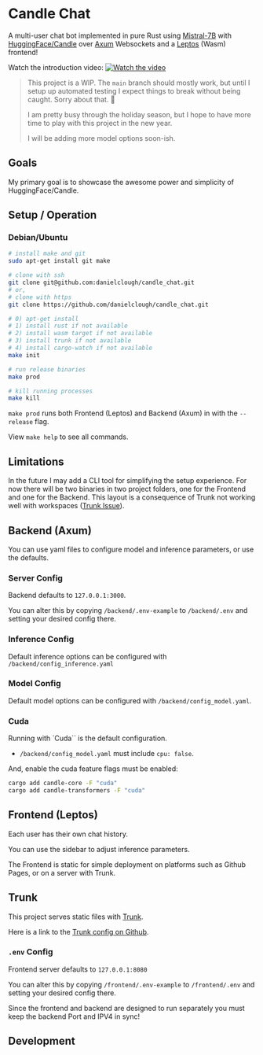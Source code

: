# Candle Chat

A multi-user chat bot implemented in pure Rust using [Mistral-7B](https://mistral.ai/news/announcing-mistral-7b/) with  [HuggingFace/Candle](https://github.com/huggingface/candle/) over [Axum](https://github.com/tokio-rs/axum) Websockets and a [Leptos](https://www.leptos.dev/) (Wasm) frontend!

Watch the introduction video:
[![Watch the video](https://img.youtube.com/vi/Jw1E3LnNG0o/0.jpg)](https://youtu.be/Jw1E3LnNG0o)

> This project is a WIP.
> The `main` branch should mostly work, but until I setup up automated testing I expect things to break without being caught.
> Sorry about that. 🤗
>
> I am pretty busy through the holiday season, but I hope to have more time to play with this project in the new year.
>
> I will be adding more model options soon-ish.

## Goals

My primary goal is to showcase the awesome power and simplicity of HuggingFace/Candle.

## Setup / Operation

### Debian/Ubuntu

```sh
# install make and git
sudo apt-get install git make

# clone with ssh
git clone git@github.com:danielclough/candle_chat.git
# or,
# clone with https
git clone https://github.com/danielclough/candle_chat.git

# 0) apt-get install
# 1) install rust if not available
# 2) install wasm target if not available
# 3) install trunk if not available
# 4) install cargo-watch if not available
make init

# run release binaries
make prod

# kill running processes
make kill
```

`make prod` runs both Frontend (Leptos) and Backend (Axum) in with the `--release` flag.

View `make help` to see all commands.

## Limitations

In the future I may add a CLI tool for simplifying the setup experience.
For now there will be two binaries in two project folders, one for the Frontend and one for the Backend.
This layout is a consequence of Trunk not working well with workspaces ([Trunk Issue](https://github.com/thedodd/trunk/issues/575#issuecomment-1693471972)).

## Backend (Axum)

You can use yaml files to configure model and inference parameters, or use the defaults.

### Server Config

Backend defaults to `127.0.0.1:3000`.

You can alter this by copying `/backend/.env-example` to `/backend/.env` and setting your desired config there.

### Inference Config

Default inference options can be configured with `/backend/config_inference.yaml`

### Model Config

Default model options can be configured with `/backend/config_model.yaml`.

### Cuda

Running with `Cuda`` is the default configuration.

 - `/backend/config_model.yaml` must include `cpu: false`.

And, enable the cuda feature flags must be enabled:

```sh
cargo add candle-core -F "cuda"
cargo add candle-transformers -F "cuda"
```

## Frontend (Leptos)

Each user has their own chat history.

You can use the sidebar to adjust inference parameters.

The Frontend is static for simple deployment on platforms such as Github Pages, or on a server with Trunk.

## Trunk

This project serves static files with [Trunk](https://trunkrs.dev/).

Here is a link to the [Trunk config on Github](https://github.com/thedodd/trunk/blob/master/Trunk.toml).

### `.env` Config

Frontend server defaults to `127.0.0.1:8080`

You can alter this by copying `/frontend/.env-example` to `/frontend/.env` and setting your desired config there.

Since the frontend and backend are designed to run separately you must keep the backend Port and IPV4 in sync!


## Development

